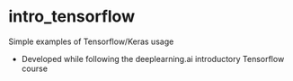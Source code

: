# intro_tensorflow

Simple examples of Tensorflow/Keras usage

* Developed while following the deeplearning.ai introductory Tensorflow course
